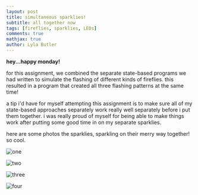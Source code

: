 ```yaml
---
layout: post
title: simultaneous sparklies!
subtitle: all together now
tags: [fireflies, sparklies, LEDs]
comments: true
mathjax: true
author: Lyla Butler
---
```


**hey...happy monday!**

for this assignment, we combined the separate state-based programs we had written to simulate the flashing of different kinds of fireflies. this resulted in a program that created all three flashing patterns at the same time!

a tip i'd have for myself attempting this assignment is to make sure all of my state-based approaches separately work really well separately before i put them together. i was really proud of myself for being able to make things work after putting some good time in on my separate sparklies.

here are some photos the sparklies, sparkling on their merry way together! so cool.

![one](https://lylafbutler.github.io/assets/img/simone.png)

![two](https://lylafbutler.github.io/assets/img/simtwo.png)

![three](https://lylafbutler.github.io/assets/img/simthree.png)

![four](https://lylafbutler.github.io/assets/img/simfour.png)

